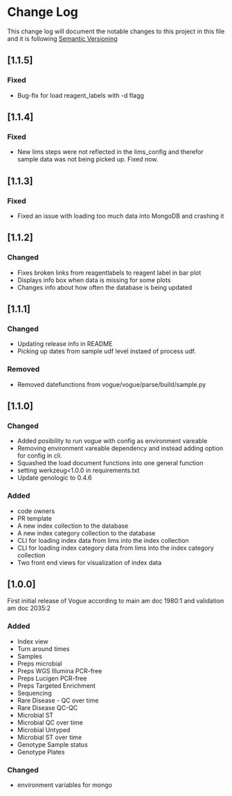 # Change Log

This change log will document the notable changes to this project in this file and it is following [Semantic Versioning](https://semver.org/)

## [1.1.5]

### Fixed
- Bug-fix for load reagent_labels with -d flagg

## [1.1.4]

### Fixed
- New lims steps were not reflected in the lims_config and therefor sample data was not being picked up. Fixed now.

## [1.1.3]

### Fixed
- Fixed an issue with loading too much data into MongoDB and crashing it

## [1.1.2]

### Changed
- Fixes broken links from reagentlabels to reagent label in bar plot
- Displays info box when data is missing for some plots
- Changes info about how often the database is being updated


## [1.1.1]

### Changed
- Updating release info in README
- Picking up dates from sample udf level instaed of process udf.

### Removed
- Removed datefunctions from vogue/vogue/parse/build/sample.py


## [1.1.0]

### Changed
- Added posibility to run vogue with config as environment vareable
- Removing environment vareable dependency and instead adding option for config in cli.
- Squashed the load document functions into one general function
- setting werkzeug<1.0.0 in requirements.txt
- Update genologic to 0.4.6

### Added
- code owners
- PR template
- A new index collection to the database
- A new index category collection to the database
- CLI for loading index data from lims into the index collection
- CLI for loading index category data from lims into the index category collection
- Two front end views for visualization of index data

## [1.0.0]
First initial release of Vogue according to main am doc 1980:1 and validation am doc 2035:2 

### Added
- Index view
- Turn around times
- Samples
- Preps microbial
- Preps WGS Illumina PCR-free
- Preps Lucigen PCR-free
- Preps Targeted Enrichment
- Sequencing
- Rare Disease - QC over time
- Rare Disease QC-QC
- Microbial  ST
- Microbial QC over time
- Microbial Untyped
- Microbial ST over time
- Genotype Sample status
- Genotype Plates

### Changed
- environment variables for mongo
